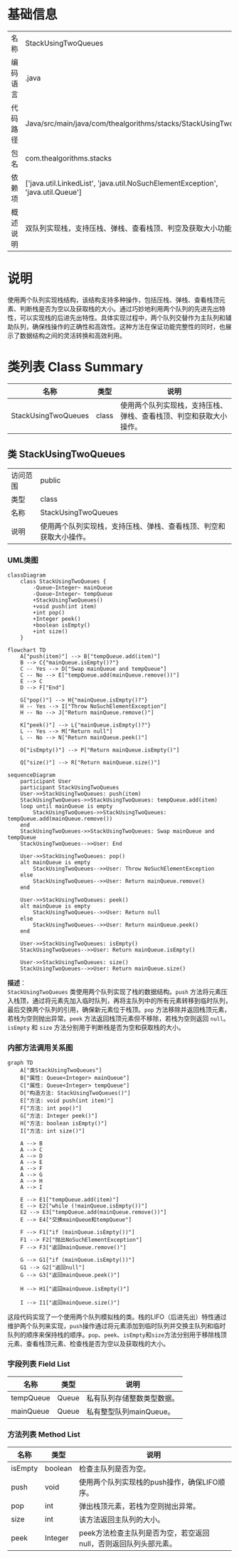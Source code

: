 # 基础信息

|      |      |
|------|------|
| 名称 | StackUsingTwoQueues |
| 编码语言 | .java |
| 代码路径 | Java/src/main/java/com/thealgorithms/stacks/StackUsingTwoQueues.java |
| 包名 | com.thealgorithms.stacks |
| 依赖项 | ['java.util.LinkedList', 'java.util.NoSuchElementException', 'java.util.Queue'] |
| 概述说明 | 双队列实现栈，支持压栈、弹栈、查看栈顶、判空及获取大小功能。 |

# 说明

使用两个队列实现栈结构，该结构支持多种操作，包括压栈、弹栈、查看栈顶元素、判断栈是否为空以及获取栈的大小。通过巧妙地利用两个队列的先进先出特性，可以实现栈的后进先出特性。具体实现过程中，两个队列交替作为主队列和辅助队列，确保栈操作的正确性和高效性。这种方法在保证功能完整性的同时，也展示了数据结构之间的灵活转换和高效利用。

# 类列表 Class Summary

| 名称   | 类型  | 说明 |
|-------|------|-------------|
| StackUsingTwoQueues | class | 使用两个队列实现栈，支持压栈、弹栈、查看栈顶、判空和获取大小操作。 |



## 类 StackUsingTwoQueues

|      |      |
|------|------|
| 访问范围 | public |
| 类型 | class |
| 名称 | StackUsingTwoQueues |
| 说明 | 使用两个队列实现栈，支持压栈、弹栈、查看栈顶、判空和获取大小操作。 |


### UML类图

```mermaid
classDiagram
    class StackUsingTwoQueues {
        -Queue~Integer~ mainQueue
        -Queue~Integer~ tempQueue
        +StackUsingTwoQueues()
        +void push(int item)
        +int pop()
        +Integer peek()
        +boolean isEmpty()
        +int size()
    }
```

```mermaid
flowchart TD
    A["push(item)"] --> B["tempQueue.add(item)"]
    B --> C{"mainQueue.isEmpty()?"}
    C -- Yes --> D["Swap mainQueue and tempQueue"]
    C -- No --> E["tempQueue.add(mainQueue.remove())"]
    E --> C
    D --> F["End"]

    G["pop()"] --> H{"mainQueue.isEmpty()?"}
    H -- Yes --> I["Throw NoSuchElementException"]
    H -- No --> J["Return mainQueue.remove()"]

    K["peek()"] --> L{"mainQueue.isEmpty()?"}
    L -- Yes --> M["Return null"]
    L -- No --> N["Return mainQueue.peek()"]

    O["isEmpty()"] --> P["Return mainQueue.isEmpty()"]

    Q["size()"] --> R["Return mainQueue.size()"]
```

```mermaid
sequenceDiagram
    participant User
    participant StackUsingTwoQueues
    User->>StackUsingTwoQueues: push(item)
    StackUsingTwoQueues->>StackUsingTwoQueues: tempQueue.add(item)
    loop until mainQueue is empty
        StackUsingTwoQueues->>StackUsingTwoQueues: tempQueue.add(mainQueue.remove())
    end
    StackUsingTwoQueues->>StackUsingTwoQueues: Swap mainQueue and tempQueue
    StackUsingTwoQueues-->>User: End

    User->>StackUsingTwoQueues: pop()
    alt mainQueue is empty
        StackUsingTwoQueues-->>User: Throw NoSuchElementException
    else
        StackUsingTwoQueues-->>User: Return mainQueue.remove()
    end

    User->>StackUsingTwoQueues: peek()
    alt mainQueue is empty
        StackUsingTwoQueues-->>User: Return null
    else
        StackUsingTwoQueues-->>User: Return mainQueue.peek()
    end

    User->>StackUsingTwoQueues: isEmpty()
    StackUsingTwoQueues-->>User: Return mainQueue.isEmpty()

    User->>StackUsingTwoQueues: size()
    StackUsingTwoQueues-->>User: Return mainQueue.size()
```

**描述**：  
`StackUsingTwoQueues` 类使用两个队列实现了栈的数据结构。`push` 方法将元素压入栈顶，通过将元素先加入临时队列，再将主队列中的所有元素转移到临时队列，最后交换两个队列的引用，确保新元素位于栈顶。`pop` 方法移除并返回栈顶元素，若栈为空则抛出异常。`peek` 方法返回栈顶元素但不移除，若栈为空则返回 `null`。`isEmpty` 和 `size` 方法分别用于判断栈是否为空和获取栈的大小。


### 内部方法调用关系图

```mermaid
graph TD
    A["类StackUsingTwoQueues"]
    B["属性: Queue<Integer> mainQueue"]
    C["属性: Queue<Integer> tempQueue"]
    D["构造方法: StackUsingTwoQueues()"]
    E["方法: void push(int item)"]
    F["方法: int pop()"]
    G["方法: Integer peek()"]
    H["方法: boolean isEmpty()"]
    I["方法: int size()"]

    A --> B
    A --> C
    A --> D
    A --> E
    A --> F
    A --> G
    A --> H
    A --> I

    E --> E1["tempQueue.add(item)"]
    E --> E2["while (!mainQueue.isEmpty())"]
    E2 --> E3["tempQueue.add(mainQueue.remove())"]
    E --> E4["交换mainQueue和tempQueue"]

    F --> F1["if (mainQueue.isEmpty())"]
    F1 --> F2["抛出NoSuchElementException"]
    F --> F3["返回mainQueue.remove()"]

    G --> G1["if (mainQueue.isEmpty())"]
    G1 --> G2["返回null"]
    G --> G3["返回mainQueue.peek()"]

    H --> H1["返回mainQueue.isEmpty()"]

    I --> I1["返回mainQueue.size()"]
```

这段代码实现了一个使用两个队列模拟栈的类。栈的LIFO（后进先出）特性通过维护两个队列来实现，`push`操作通过将元素添加到临时队列并交换主队列和临时队列的顺序来保持栈的顺序。`pop`、`peek`、`isEmpty`和`size`方法分别用于移除栈顶元素、查看栈顶元素、检查栈是否为空以及获取栈的大小。

### 字段列表 Field List

| 名称  | 类型  | 说明 |
|-------|-------|------|
| tempQueue | Queue<Integer> | 私有队列存储整数类型数据。 |
| mainQueue | Queue<Integer> | 私有整型队列mainQueue。 |

### 方法列表 Method List

| 名称  | 类型  | 说明 |
|-------|-------|------|
| isEmpty | boolean | 检查主队列是否为空。 |
| push | void | 使用两个队列实现栈的push操作，确保LIFO顺序。 |
| pop | int | 弹出栈顶元素，若栈为空则抛出异常。 |
| size | int | 该方法返回主队列的大小。 |
| peek | Integer | peek方法检查主队列是否为空，若空返回null，否则返回队列头部元素。 |




